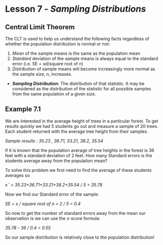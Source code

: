 # Lesson 7 - _Sampling Distributions_

## Central Limit Theorem

The CLT is used to help us understand the following facts regardless of whether the population distribution is normal or not:
1. _Mean_ of the sample means is the same as the population mean
2. _Standard_ deviation of the sample means is always equal to the standard error (i.e. SE = sd/square root of n)
3. _Distribution_ of sample means will become increasingly more normal as the sample size, n, increases.

- **_Sampling Distribution:_** The distribution of that statistic. It may be considered as the distribution of the statistic for all possible samples from the same population of a given size.

## Example 7.1
We are interested in the average height of trees in a particular forest. To get
results quickly we had 5 students go out and measure a sample of 20 trees. Each student returned
with the average tree height from their samples.

_Sample results : 35.23 , 36.71, 33.21, 38.2, 35.54_

If it is known that the population average of tree heights in the forest is 36 feet with a standard
deviation of 2 feet. How many Standard errors is the students average away from the population
mean?

To solve this problem we first need to find the average of these students averages so

_x¯ = 35.23+36.71+33.21+38.2+35.54 / 5 = 35.78_

Now we find our Standard error of the sample:

_SE = s / square root of n = 2 / 5 = 0.4_

So now to get the number of standard errors away from the mean our observation is we can
use the z-score formula:

_35.78 - 36 / 0.4 = 0.55_

So our sample distribution is relatively close to the population distribution!
